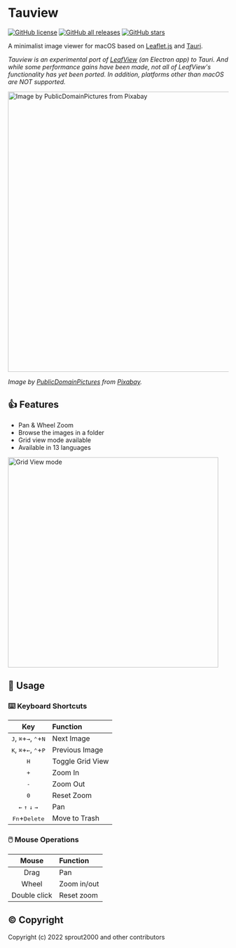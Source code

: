 # Tauview

[![GitHub license](https://img.shields.io/github/license/sprout2000/leafview-tauri)](https://github.com/sprout2000/leafview-tauri/blob/main/LICENSE.md)
[![GitHub all releases](https://img.shields.io/github/downloads/sprout2000/leafview-tauri/total)](https://github.com/sprout2000/leafview-tauri/releases)
[![GitHub stars](https://img.shields.io/github/stars/sprout2000/leafview-tauri)](https://github.com/sprout2000/leafview-tauri/stargazers)

A minimalist image viewer for macOS based on [Leaflet.js](https://leafletjs.com/) and [Tauri](https://tauri.studio/).

_Tauview is an experimental port of [LeafView](https://github.com/sprout2000/leafview#readme) (an Electron app) to Tauri. And while some performance gains have been made, not all of LeafView's functionality has yet been ported. In addition, platforms other than macOS are NOT supported._

<img width="640" alt="Image by PublicDomainPictures from Pixabay" src="https://user-images.githubusercontent.com/52094761/200149724-627958fa-d4f0-4ad1-8e26-046bbc29a689.png">

_Image by <a href="https://pixabay.com/ja/users/publicdomainpictures-14/?utm_source=link-attribution&amp;utm_medium=referral&amp;utm_campaign=image&amp;utm_content=163480">PublicDomainPictures</a> from <a href="https://pixabay.com/ja//?utm_source=link-attribution&amp;utm_medium=referral&amp;utm_campaign=image&amp;utm_content=163480">Pixabay</a>._

## :thumbsup: Features

- Pan & Wheel Zoom
- Browse the images in a folder
- Grid view mode available
- Available in 13 languages

<img width="480" alt="Grid View mode" src="https://user-images.githubusercontent.com/52094761/211186666-f0c6b745-acdc-456e-be3f-84525249ba34.png">

## :green_book: Usage

### :keyboard: Keyboard Shortcuts

|                                Key                                 | Function         |
| :----------------------------------------------------------------: | :--------------- |
| <kbd>J</kbd>, <kbd>⌘</kbd>+<kbd>→</kbd>, <kbd>⌃</kbd>+<kbd>N</kbd> | Next Image       |
| <kbd>K</kbd>, <kbd>⌘</kbd>+<kbd>←</kbd>, <kbd>⌃</kbd>+<kbd>P</kbd> | Previous Image   |
|                            <kbd>H</kbd>                            | Toggle Grid View |
|                            <kbd>+</kbd>                            | Zoom In          |
|                            <kbd>-</kbd>                            | Zoom Out         |
|                            <kbd>0</kbd>                            | Reset Zoom       |
|        <kbd>←</kbd> <kbd>↑</kbd> <kbd>↓</kbd> <kbd>→</kbd>         | Pan              |
|                  <kbd>Fn</kbd>+<kbd>Delete</kbd>                   | Move to Trash    |

### :computer_mouse: Mouse Operations

|    Mouse     | Function    |
| :----------: | :---------- |
|     Drag     | Pan         |
|    Wheel     | Zoom in/out |
| Double click | Reset zoom  |

## :copyright: Copyright

Copyright (c) 2022 sprout2000 and other contributors
